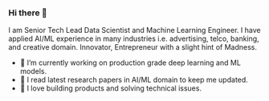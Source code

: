 ### Hi there 👋

I am Senior Tech Lead Data Scientist and Machine Learning Engineer. I have applied AI/ML experience in many industries i.e. advertising, telco, banking, and creative domain. Innovator, Entrepreneur with a slight hint of Madness.

- 🔭 I’m currently working on production grade deep learning and ML models.
- 🌱 I read latest research papers in AI/ML domain to keep me updated. 
- 👯 I love building products and solving technical issues.



<!--
**Sumanaruban/sumanaruban** is a ✨ _special_ ✨ repository because its `README.md` (this file) appears on your GitHub profile.

Here are some ideas to get you started:

- 🔭 I’m currently working on ...
- 🌱 I’m currently learning ...
- 👯 I’m looking to collaborate on ...
- 🤔 I’m looking for help with ...
- 💬 Ask me about ...
- 📫 How to reach me: ...
- 😄 Pronouns: ...
- ⚡ Fun fact: ...
-->
